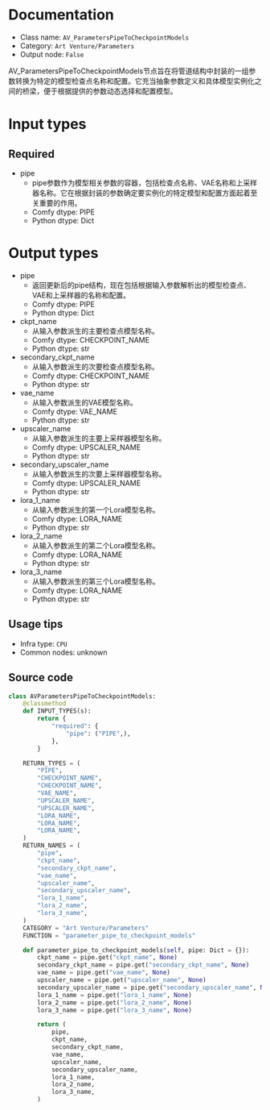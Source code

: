 
# Documentation
- Class name: `AV_ParametersPipeToCheckpointModels`
- Category: `Art Venture/Parameters`
- Output node: `False`

AV_ParametersPipeToCheckpointModels节点旨在将管道结构中封装的一组参数转换为特定的模型检查点名称和配置。它充当抽象参数定义和具体模型实例化之间的桥梁，便于根据提供的参数动态选择和配置模型。

# Input types
## Required
- pipe
    - pipe参数作为模型相关参数的容器，包括检查点名称、VAE名称和上采样器名称。它在根据封装的参数确定要实例化的特定模型和配置方面起着至关重要的作用。
    - Comfy dtype: PIPE
    - Python dtype: Dict

# Output types
- pipe
    - 返回更新后的pipe结构，现在包括根据输入参数解析出的模型检查点、VAE和上采样器的名称和配置。
    - Comfy dtype: PIPE
    - Python dtype: Dict
- ckpt_name
    - 从输入参数派生的主要检查点模型名称。
    - Comfy dtype: CHECKPOINT_NAME
    - Python dtype: str
- secondary_ckpt_name
    - 从输入参数派生的次要检查点模型名称。
    - Comfy dtype: CHECKPOINT_NAME
    - Python dtype: str
- vae_name
    - 从输入参数派生的VAE模型名称。
    - Comfy dtype: VAE_NAME
    - Python dtype: str
- upscaler_name
    - 从输入参数派生的主要上采样器模型名称。
    - Comfy dtype: UPSCALER_NAME
    - Python dtype: str
- secondary_upscaler_name
    - 从输入参数派生的次要上采样器模型名称。
    - Comfy dtype: UPSCALER_NAME
    - Python dtype: str
- lora_1_name
    - 从输入参数派生的第一个Lora模型名称。
    - Comfy dtype: LORA_NAME
    - Python dtype: str
- lora_2_name
    - 从输入参数派生的第二个Lora模型名称。
    - Comfy dtype: LORA_NAME
    - Python dtype: str
- lora_3_name
    - 从输入参数派生的第三个Lora模型名称。
    - Comfy dtype: LORA_NAME
    - Python dtype: str


## Usage tips
- Infra type: `CPU`
- Common nodes: unknown


## Source code
```python
class AVParametersPipeToCheckpointModels:
    @classmethod
    def INPUT_TYPES(s):
        return {
            "required": {
                "pipe": ("PIPE",),
            },
        }

    RETURN_TYPES = (
        "PIPE",
        "CHECKPOINT_NAME",
        "CHECKPOINT_NAME",
        "VAE_NAME",
        "UPSCALER_NAME",
        "UPSCALER_NAME",
        "LORA_NAME",
        "LORA_NAME",
        "LORA_NAME",
    )
    RETURN_NAMES = (
        "pipe",
        "ckpt_name",
        "secondary_ckpt_name",
        "vae_name",
        "upscaler_name",
        "secondary_upscaler_name",
        "lora_1_name",
        "lora_2_name",
        "lora_3_name",
    )
    CATEGORY = "Art Venture/Parameters"
    FUNCTION = "parameter_pipe_to_checkpoint_models"

    def parameter_pipe_to_checkpoint_models(self, pipe: Dict = {}):
        ckpt_name = pipe.get("ckpt_name", None)
        secondary_ckpt_name = pipe.get("secondary_ckpt_name", None)
        vae_name = pipe.get("vae_name", None)
        upscaler_name = pipe.get("upscaler_name", None)
        secondary_upscaler_name = pipe.get("secondary_upscaler_name", None)
        lora_1_name = pipe.get("lora_1_name", None)
        lora_2_name = pipe.get("lora_2_name", None)
        lora_3_name = pipe.get("lora_3_name", None)

        return (
            pipe,
            ckpt_name,
            secondary_ckpt_name,
            vae_name,
            upscaler_name,
            secondary_upscaler_name,
            lora_1_name,
            lora_2_name,
            lora_3_name,
        )

```
